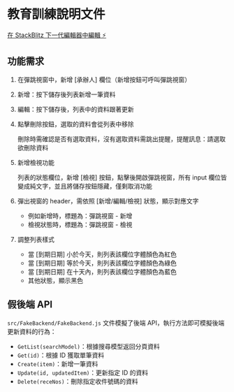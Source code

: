 # 教育訓練說明文件

[在 StackBlitz 下一代編輯器中編輯 ⚡️](https://stackblitz.com/~/github.com/satanbaby/LCGrid)

## 功能需求
1. 在彈跳視窗中，新增 [承辦人] 欄位（新增按鈕可呼叫彈跳視窗）
2. 新增：按下儲存後列表新增一筆資料
3. 編輯：按下儲存後，列表中的資料跟著更新
4. 點擊刪除按鈕，選取的資料會從列表中移除

    刪除時需確認是否有選取資料，沒有選取資料需跳出提醒，提醒訊息：請選取欲刪除資料
5. 新增檢視功能

    列表的狀態欄位，新增 [檢視] 按鈕，點擊後開啟彈跳視窗，所有 input 欄位皆變成純文字，並且將儲存按鈕隱藏，僅剩取消功能
6. 彈出視窗的 header，需依照 [新增/編輯/檢視] 狀態，顯示對應文字

    - 例如新增時，標題為：彈跳視窗 - 新增
    - 檢視狀態時，標題為：彈跳視窗 - 檢視
7. 調整列表樣式

    - 當 [到期日期] 小於今天，則列表該欄位字體顏色為紅色
    - 當 [到期日期] 等於今天，則列表該欄位字體顏色為綠色
    - 當 [到期日期] 在十天內，則列表該欄位字體顏色為藍色
    - 其他狀態，顯示黑色

## 假後端 API
`src/FakeBackend/FakeBackend.js` 文件模擬了後端 API，執行方法即可模擬後端更新資料的行為：
- `GetList(searchModel)`：根據搜尋模型返回分頁資料
- `Get(id)`：根據 ID 獲取單筆資料
- `Create(item)`：新增一筆資料
- `Update(id, updatedItem)`：更新指定 ID 的資料
- `Delete(receNos)`：刪除指定收件號碼的資料
